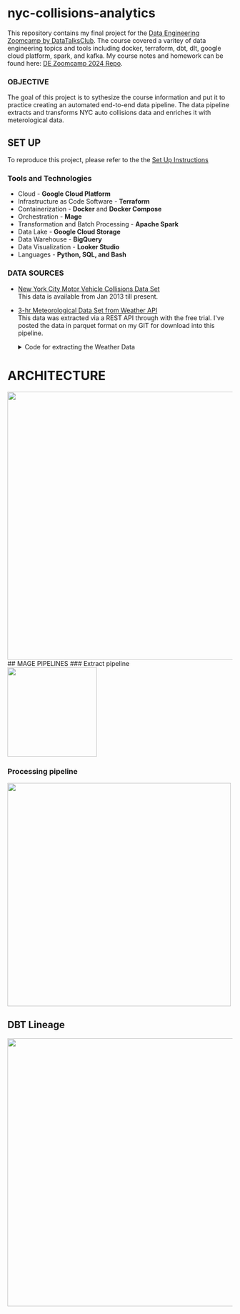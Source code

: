 # nyc-collisions-analytics

This repository contains my final project for the [Data Engineering Zoomcamp by DataTalksClub](https://github.com/DataTalksClub/data-engineering-zoomcamp). The course covered a varitey of data engineering topics and tools including docker, terraform, dbt, dlt, google cloud platform, spark, and kafka. My course notes and homework can be found here: [DE Zoomcamp 2024 Repo](https://github.com/inner-outer-space/de-zoomcamp-2024). 


### OBJECTIVE 
The goal of this project is to sythesize the course information and put it to practice creating an automated end-to-end data pipeline. The data pipeline extracts and transforms NYC auto collisions data and enriches it with meterological data. 

## SET UP 
To reproduce this project, please refer to the the [Set Up Instructions](https://github.com/inner-outer-space/nyc-collisions-analytics/blob/main/docs/setup_instructions.md)

### Tools and Technologies
- Cloud - **Google Cloud Platform**
- Infrastructure as Code Software - **Terraform**
- Containerization - **Docker** and **Docker Compose**
- Orchestration - **Mage**
- Transformation and Batch Processing - **Apache Spark**
- Data Lake - **Google Cloud Storage**
- Data Warehouse - **BigQuery**
- Data Visualization - **Looker Studio**
- Languages - **Python, SQL, and Bash**

### DATA SOURCES 
- [New York City Motor Vehicle Collisions Data Set](https://data.cityofnewyork.us/Public-Safety/Motor-Vehicle-Collisions-Crashes/h9gi-nx95) <br/>
  This data is available from Jan 2013 till present.
- [3-hr Meteorological Data Set from Weather API](https://www.worldweatheronline.com/weather-api/) <br/>
  This data was extracted via a REST API through with the free trial. I've posted the data in parquet format on my GIT for download into this pipeline.
  <details>
  <summary> Code for extracting the Weather Data </summary>  

  ```python
    """
    Description:
        This script fetches weather data from the World Weather Online API
        for each month within a specified range of years. A subset of the JSON response is aggregated into 
        a df and saved to a parquet in the same folder. 
        
    Usage:
        python weather_data.py <start_year> <end_year> <api_key>
    
        - start_year: The start year for fetching weather data (e.g., 2013).
        - end_year: The end year for fetching weather data (e.g., 2023).
        - api_key: Your API key for accessing the World Weather Online API.
    """
    
    import pandas as pd
    from datetime import datetime
    import requests
    from dateutil.relativedelta import relativedelta
    from dateutil.rrule import rrule, MONTHLY
    import sys
    
    def get_first_and_last_days(start_year, end_year):
        start_date = datetime(start_year, 1, 1)
        end_date = datetime(end_year, 12, 31)
    
        first_days = list(rrule(freq=MONTHLY, dtstart=start_date, until=end_date))
        last_days = [day + relativedelta(months=1, days=-1) for day in first_days]
    
        return first_days, last_days
    
    def fetch_weather_data(start_year, end_year, key):
        first_days, last_days = get_first_and_last_days(start_year, end_year)
        base_url = 'http://api.worldweatheronline.com/premium/v1/past-weather.ashx'
        df_weather = pd.DataFrame()
    
        for start_date, end_date in zip(first_days, last_days):
            url = f'{base_url}?key={key}&q=New York City&format=json&extra=isDayTime&date={start_date}&enddate={end_date}&tp=1'
            response = requests.get(url)
    
            if not response.ok:
                raise Exception(f"Failed to fetch data from API: {response.status_code}")
    
            rows = []
    
            try:  
                for entry in response.json()['data']['weather']:
                    date = entry['date']
                    for hour in entry['hourly']:
                        row = {
                            'date': date,
                            'time': hour['time'],
                            'tempC': hour['tempC'],
                            'tempF': hour['tempF'],
                            'windspeedMiles': hour['windspeedMiles'],
                            'windspeedKmph': hour['windspeedKmph'],
                            'winddirDegree': hour['winddirDegree'],
                            'winddir16Point': hour['winddir16Point'],
                            'weatherCode': hour['weatherCode'],
                            'weatherDesc': hour['weatherDesc'][0]['value'],
                            'precipMM': hour['precipMM'],
                            'humidity': hour['humidity'],
                            'visibility': hour['visibility'],
                            'pressure': hour['pressure'],
                            'cloudcover': hour['cloudcover'],
                        }
                        rows.append(row)
            except KeyError:
                print("Response JSON:", response.json())
                raise
    
            df_batch = pd.DataFrame(rows)
            df_weather = pd.concat([df_weather, df_batch], ignore_index=True)
            df_weather.to_parquet('weather_data.parquet', index=False)
    
    if __name__ == "__main__":
        if len(sys.argv) != 4:
            print("Usage: python script_name.py <start_year> <end_year> <api_key>")
            sys.exit(1)
    
        start_year = int(sys.argv[1])
        end_year = int(sys.argv[2])
        key = sys.argv[3]
  ```
  <br>
  </details>


# ARCHITECTURE 
<div align = center>
<img src="https://github.com/inner-outer-space/nyc-collisions-analytics/blob/main/images/architecture-diagram.png" width="600" height="auto">
</div>
## MAGE PIPELINES 
### Extract pipeline <br/>
<img src="https://github.com/inner-outer-space/nyc-collisions-analytics/blob/main/images/extract_mage.png" width="200" height="auto">

### Processing pipeline <br/>
<img src="https://github.com/inner-outer-space/nyc-collisions-analytics/blob/main/images/mage-tree.png" width="500" height="auto">

## DBT Lineage <br/>
<img src="https://github.com/inner-outer-space/nyc-collisions-analytics/blob/main/images/dbt-lineage.png" width="600" height="auto">



 
